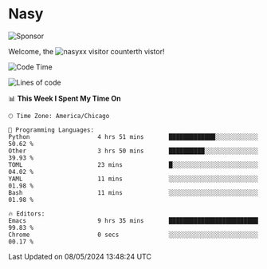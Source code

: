 # Nasy

<!--
<p align="center">
<img height="200" src="https://github-readme-stats.vercel.app/api?username=nasyxx&count_private=true&show_icons=true&theme=dracula&include_all_commits=true"/>
<img height="200" src="https://github-readme-stats.vercel.app/api/top-langs/?username=nasyxx&theme=dracula&hide=html,jupyter+notebook&count_private=true&show_icons=true"/>
</p>

  
----------------
-->

![Sponsor](https://img.shields.io/static/v1.svg?label=Sponsor&message=%E2%9D%A4&logo=GitHub&style=flat&color=pink)
 
Welcome, the ![nasyxx visitor counter](https://count.getloli.com/get/@nasyxx?theme=rule34)th vistor!
 
<!--START_SECTION:waka-->
![Code Time](http://img.shields.io/badge/Code%20Time-4%2C435%20hrs%204%20mins-blue)

![Lines of code](https://img.shields.io/badge/From%20Hello%20World%20I%27ve%20Written-6.3%20million%20lines%20of%20code-blue)

📊 **This Week I Spent My Time On** 

```text
🕑︎ Time Zone: America/Chicago

💬 Programming Languages: 
Python                   4 hrs 51 mins       █████████████░░░░░░░░░░░░   50.62 % 
Other                    3 hrs 50 mins       ██████████░░░░░░░░░░░░░░░   39.93 % 
TOML                     23 mins             █░░░░░░░░░░░░░░░░░░░░░░░░   04.02 % 
YAML                     11 mins             ░░░░░░░░░░░░░░░░░░░░░░░░░   01.98 % 
Bash                     11 mins             ░░░░░░░░░░░░░░░░░░░░░░░░░   01.98 % 

🔥 Editors: 
Emacs                    9 hrs 35 mins       █████████████████████████   99.83 % 
Chrome                   0 secs              ░░░░░░░░░░░░░░░░░░░░░░░░░   00.17 % 
```


 Last Updated on 08/05/2024 13:48:24 UTC
<!--END_SECTION:waka-->

<!-- ![visitors](https://visitor-badge.laobi.icu/badge?page_id=nasyxx.nasyxx) -->
